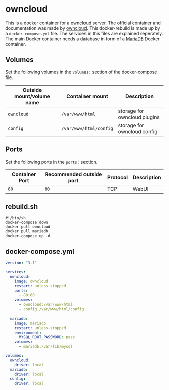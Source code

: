 # owncloud


This is a docker container for a [owncloud](../owncloud.md) server.
The official container and documentation was made by [owncloud](https://hub.docker.com/_/owncloud).
This docker-rebuild is made up by a `docker-compose.yml` file.
The services in this files are explained seperately.
The main Docker container needs a database in form of a [MariaDB](./mariadb.md)
Docker container.

## Volumes

Set the following volumes in the `volumes:` section of the docker-compose file.

| Outside mount/volume name | Container mount        | Description                  |
| ------------------------- | ---------------------- | ---------------------------- |
| `owncloud`                | `/var/www/html`        | storage for owncloud plugins |
| `config`                  | `/var/www/html/config` | storage for owncloud config  |

## Ports

Set the following ports in the `ports:` section.

| Container Port | Recommended outside port | Protocol | Description |
| -------------- | ------------------------ | -------- | ----------- |
| `80`           | `80`                     | TCP      | WebUI       |

## rebuild.sh

```shell
#!/bin/sh
docker-compose down
docker pull owncloud
docker pull mariadb
docker-compose up -d
```

## docker-compose.yml

```yml
version: "3.1"

services:
  owncloud:
    image: owncloud
    restart: unless-stopped
    ports:
      - 80:80
    volumes:
      - owncloud:/var/www/html
      - config:/var/www/html/config

  mariadb:
    image: mariadb
    restart: unless-stopped
    environment:
      MYSQL_ROOT_PASSWORD: pass
    volumes:
      - mariadb:/var/lib/mysql

volumes:
  owncloud:
    driver: local
  mariadb:
    driver: local
  config:
    driver: local
```
